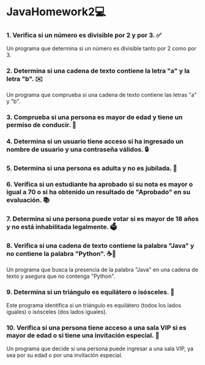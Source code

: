 # JavaHomework2💻

### 1. Verifica si un número es divisible por 2 y por 3. ✅
Un programa que determina si un número es divisible tanto por 2 como por 3.

### 2. Determina si una cadena de texto contiene la letra "a" y la letra "b". ✉️
Un programa que comprueba si una cadena de texto contiene las letras "a" y "b".

### 3. Comprueba si una persona es mayor de edad y tiene un permiso de conducir. 🚗

### 4. Determina si un usuario tiene acceso si ha ingresado un nombre de usuario y una contraseña válidos. 🔒

### 5. Determina si una persona es adulta y no es jubilada. 👴

### 6. Verifica si un estudiante ha aprobado si su nota es mayor o igual a 70 o si ha obtenido un resultado de "Aprobado" en su evaluación. 📚

### 7. Determina si una persona puede votar si es mayor de 18 años y no está inhabilitada legalmente. 🗳️

### 8. Verifica si una cadena de texto contiene la palabra "Java" y no contiene la palabra "Python". ☕🐍
Un programa que busca la presencia de la palabra "Java" en una cadena de texto y asegura que no contenga "Python".

### 9. Determina si un triángulo es equilátero o isósceles. 📐
Este programa identifica si un triángulo es equilátero (todos los lados iguales) o isósceles (dos lados iguales).

### 10. Verifica si una persona tiene acceso a una sala VIP si es mayor de edad o si tiene una invitación especial. 🌟
Un programa que decide si una persona puede ingresar a una sala VIP, ya sea por su edad o por una invitación especial.
